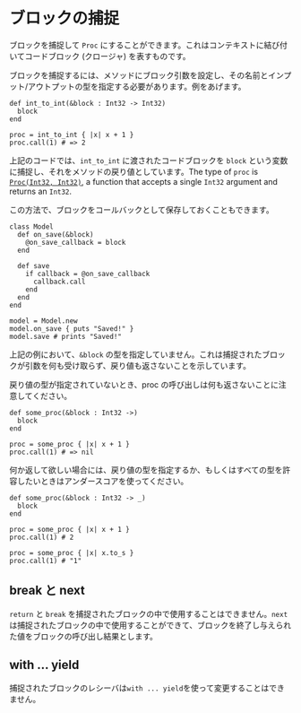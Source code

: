 # ブロックの捕捉

ブロックを捕捉して `Proc` にすることができます。これはコンテキストに結び付いてコードブロック (クロージャ) を表すものです。

ブロックを捕捉するには、メソッドにブロック引数を設定し、その名前とインプット/アウトプットの型を指定する必要があります。例をあげます。

```crystal
def int_to_int(&block : Int32 -> Int32)
  block
end

proc = int_to_int { |x| x + 1 }
proc.call(1) # => 2
```

上記のコードでは、`int_to_int` に渡されたコードブロックを `block` という変数に捕捉し、それをメソッドの戻り値としています。The type of `proc` is [`Proc(Int32, Int32)`](https://crystal-lang.org/api/Proc.html), a function that accepts a single `Int32` argument and returns an `Int32`.

この方法で、ブロックをコールバックとして保存しておくこともできます。

```crystal
class Model
  def on_save(&block)
    @on_save_callback = block
  end

  def save
    if callback = @on_save_callback
      callback.call
    end
  end
end

model = Model.new
model.on_save { puts "Saved!" }
model.save # prints "Saved!"
```

上記の例において、`&block` の型を指定していません。これは捕捉されたブロックが引数を何も受け取らず、戻り値も返さないことを示しています。

戻り値の型が指定されていないとき、proc の呼び出しは何も返さないことに注意してください。

```crystal
def some_proc(&block : Int32 ->)
  block
end

proc = some_proc { |x| x + 1 }
proc.call(1) # => nil
```

何か返して欲しい場合には、戻り値の型を指定するか、もしくはすべての型を許容したいときはアンダースコアを使ってください。

```crystal
def some_proc(&block : Int32 -> _)
  block
end

proc = some_proc { |x| x + 1 }
proc.call(1) # 2

proc = some_proc { |x| x.to_s }
proc.call(1) # "1"
```

## break と next

`return` と `break` を捕捉されたブロックの中で使用することはできません。`next` は捕捉されたブロックの中で使用することができて、ブロックを終了し与えられた値をブロックの呼び出し結果とします。

## with ... yield

捕捉されたブロックのレシーバは`with ... yield`を使って変更することはできません。
